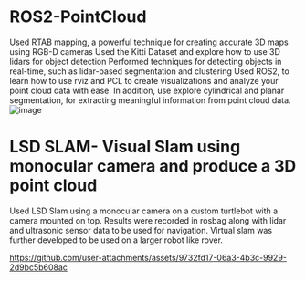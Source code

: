# ROS2-PointCloud
Used RTAB mapping, a powerful technique for creating accurate 3D maps using RGB-D cameras
Used  the Kitti Dataset and explore how to use 3D lidars for object detection
Performed techniques for detecting  objects in real-time, such as lidar-based segmentation and clustering
Used ROS2, to learn how to use rviz and PCL to create visualizations and analyze your point cloud data with ease. In addition, use explore cylindrical and planar segmentation,  for extracting meaningful information from point cloud data. 
![image](https://github.com/shriram272/ROS2-PointCloud/assets/99411053/00295b0d-cf1e-4a3a-a792-167b74696870)


# LSD SLAM- Visual Slam using monocular camera and produce a 3D point cloud

Used LSD Slam using a monocular camera on a custom turtlebot with a camera mounted on top.
Results were recorded in rosbag along with lidar and ultrasonic sensor data to be used for navigation.
Virtual slam was further developed to be used on a larger robot like rover.




https://github.com/user-attachments/assets/9732fd17-06a3-4b3c-9929-2d9bc5b608ac





